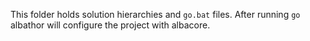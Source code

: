 This folder holds solution hierarchies and `go.bat` files.
After running `go` albathor will configure the project with albacore.

